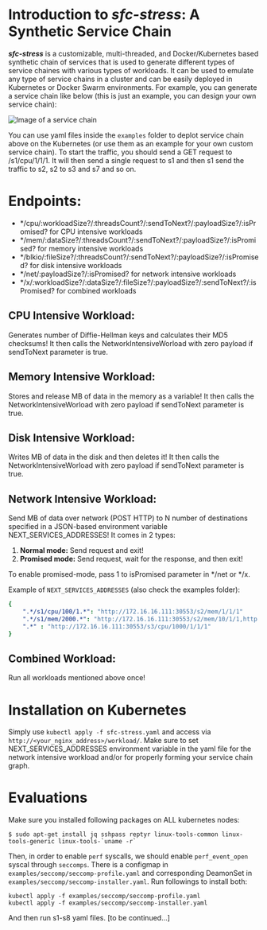 # Introduction to _sfc-stress_: A Synthetic Service Chain 
**_sfc-stress_** is a customizable, multi-threaded, and Docker/Kubernetes based synthetic chain of services that is used to generate different types of service chaines with various types of workloads. It can be used to emulate any type of service chains in a cluster and can be easily deployed in Kubernetes or Docker Swarm environments. For example, you can generate a service chain like below (this is just an example, you can design your own service chain):    

![Image of a service chain](./images/service_chain.png)

You can use yaml files inside the `examples` folder to deplot service chain above on the Kubernetes (or use them as an example for your own custom service chain). To start the traffic, you should send a GET request to /s1/cpu/1/1/1. It will then send a single request to s1 and then s1 send the traffic to s2, s2 to s3 and s7 and so on.

# Endpoints:
* */cpu/:workloadSize?/:threadsCount?/:sendToNext?/:payloadSize?/:isPromised? for CPU intensive workloads
* */mem/:dataSize?/:threadsCount?/:sendToNext?/:payloadSize?/:isPromised? for memory intensive workloads
* */blkio/:fileSize?/:threadsCount?/:sendToNext?/:payloadSize?/:isPromised? for disk intensive workloads
* */net/:payloadSize?/:isPromised? for network intensive workloads
* */x/:workloadSize?/:dataSize?/:fileSize?/:payloadSize?/:sendToNext?/:isPromised? for combined workloads


## CPU Intensive Workload: 
Generates <workloadSize> number of Diffie-Hellman keys and calculates their MD5 checksums! It then calls the NetworkIntensiveWorload with zero payload if sendToNext parameter is true.

## Memory Intensive Workload: 
Stores and release <dataSize>MB of data in the memory as a variable! It then calls the NetworkIntensiveWorload with zero payload if sendToNext parameter is true.

## Disk Intensive Workload: 
Writes <fileSize>MB of data in the disk and then deletes it! It then calls the NetworkIntensiveWorload with zero payload if sendToNext parameter is true.

## Network Intensive Workload:
Send <payloadSize>MB of data over network (POST HTTP) to N number of destinations specified in a JSON-based environment variable NEXT_SERVICES_ADDRESSES!
It comes in 2 types:
 
1. **Normal mode:** Send request and exit!
2. **Promised mode:** Send request, wait for the response, and then exit!

To enable promised-mode, pass 1 to isPromised parameter in */net or */x.

Example of `NEXT_SERVICES_ADDRESSES` (also check the examples folder):
```yaml
{
    ".*/s1/cpu/100/1.*": "http://172.16.16.111:30553/s2/mem/1/1/1"
    ".*/s1/mem/2000.*": "http://172.16.16.111:30553/s2/mem/10/1/1,http://172.16.16.111:30553/s3/x/100"
    ".*" : "http://172.16.16.111:30553/s3/cpu/1000/1/1/1"
}
```

## Combined Workload: 
Run all workloads mentioned above once!

# Installation on Kubernetes
Simply use `kubectl apply -f sfc-stress.yaml` and access via `http://<your_nginx_address>/workload/`. Make sure to set NEXT_SERVICES_ADDRESSES environment variable in the yaml file for the network intensive workload and/or for properly forming your service chain graph.

# Evaluations
Make sure you installed following packages on ALL kubernetes nodes:

```
$ sudo apt-get install jq sshpass reptyr linux-tools-common linux-tools-generic linux-tools-`uname -r`
```

Then, in order to enable `perf` syscalls, we should enable `perf_event_open` syscal through `seccomps`. There is a configmap in `examples/seccomp/seccomp-profile.yaml` and corresponding DeamonSet in `examples/seccomp/seccomp-installer.yaml`. Run followings to install both:

```
kubectl apply -f examples/seccomp/seccomp-profile.yaml
kubectl apply -f examples/seccomp/seccomp-installer.yaml
```

And then run s1-s8 yaml files.
[to be continued...]
